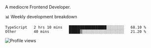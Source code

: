 A mediocre Frontend Developer.

📊 Weekly development breakdown
<!--START_SECTION:waka-->

```text
TypeScript   2 hrs 10 mins   █████████████████░░░░░░░░   68.10 %
Other        40 mins         █████▒░░░░░░░░░░░░░░░░░░░   21.20 %
```

<!--END_SECTION:waka-->

<img src="https://gpvc.arturio.dev/iqbalfasri" alt="Profile views"/>
